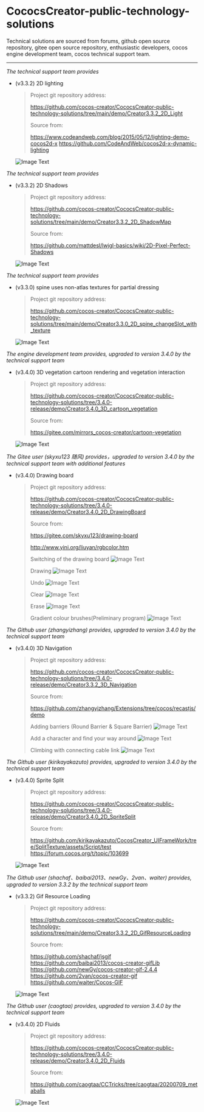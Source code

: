 # CococsCreator-public-technology-solutions

 Technical solutions are sourced from forums, github open source repository, gitee open source repository, enthusiastic developers, cocos engine development team, cocos technical support team. 

---
*The technical support team provides*

* (v3.3.2) 2D lighting

  > Project git repository address:
  >
  > https://github.com/cocos-creator/CococsCreator-public-technology-solutions/tree/main/demo/Creator3.3.2_2D_Light
  >
  > Source from:
  >
  > https://www.codeandweb.com/blog/2015/05/12/lighting-demo-cocos2d-x
  > https://github.com/CodeAndWeb/cocos2d-x-dynamic-lighting

  ![Image Text](https://github.com/cocos-creator/CococsCreator-public-technology-solutions/blob/main/gif/20211111/2021111101.gif)

  

*The technical support team provides*

* (v3.3.2) 2D Shadows

  > Project git repository address:
  >
  > https://github.com/cocos-creator/CococsCreator-public-technology-solutions/tree/main/demo/Creator3.3.2_2D_ShadowMap
  >
  > Source from:
  >
  > https://github.com/mattdesl/lwjgl-basics/wiki/2D-Pixel-Perfect-Shadows
  
  ![Image Text](https://github.com/cocos-creator/CococsCreator-public-technology-solutions/blob/main/gif/20211111/2021111102.gif)



*The technical support team provides*

* (v3.3.0) spine uses non-atlas textures for partial dressing

  > Project git repository address:
  >
  > https://github.com/cocos-creator/CococsCreator-public-technology-solutions/tree/main/demo/Creator3.3.0_2D_spine_changeSlot_with_texture
  
  ![Image Text](https://github.com/cocos-creator/CococsCreator-public-technology-solutions/blob/main/gif/20211111/2021111103.gif)



*The engine development team provides, upgraded to version 3.4.0 by the technical support team*

* (v3.4.0) 3D vegetation cartoon rendering and vegetation interaction

  > Project git repository address: 
  >
  > https://github.com/cocos-creator/CococsCreator-public-technology-solutions/tree/3.4.0-release/demo/Creator3.4.0_3D_cartoon_vegetation
  >
  > Source from:
  > 
  > https://gitee.com/mirrors_cocos-creator/cartoon-vegetation

  ![Image Text](https://github.com/cocos-creator/CococsCreator-public-technology-solutions/blob/main/gif/20211126/2021112603.gif)



*The Gitee user (skyxu123 随风) provides，upgraded to version 3.4.0 by the technical support team with additional features*

* (v3.4.0) Drawing board

  > Project git repository address: 
  >
  > https://github.com/cocos-creator/CococsCreator-public-technology-solutions/tree/3.4.0-release/demo/Creator3.4.0_2D_DrawingBoard
  >
  > Source from: 
  >
  > https://gitee.com/skyxu123/drawing-board
  >
  > http://www.yini.org/liuyan/rgbcolor.htm
  > 
  > Switching of the drawing board
  ![Image Text](https://github.com/cocos-creator/CococsCreator-public-technology-solutions/blob/main/gif/20211129/2021112901.gif)
  >
  > Drawing
  ![Image Text](https://github.com/cocos-creator/CococsCreator-public-technology-solutions/blob/main/gif/20211129/2021112902.gif)
  >
  > Undo
  ![Image Text](https://github.com/cocos-creator/CococsCreator-public-technology-solutions/blob/main/gif/20211129/2021112903.gif)
  >
  > Clear
  ![Image Text](https://github.com/cocos-creator/CococsCreator-public-technology-solutions/blob/main/gif/20211129/2021112904.gif)
  >
  > Erase
  ![Image Text](https://github.com/cocos-creator/CococsCreator-public-technology-solutions/blob/main/gif/20211129/2021112905.gif)
  >
  > Gradient colour brushes(Preliminary program)
  ![Image Text](https://github.com/cocos-creator/CococsCreator-public-technology-solutions/blob/main/gif/20211129/2021112906.gif)



*The Github user (zhangyizhang) provides, upgraded to version 3.4.0 by the technical support team*

* (v3.4.0) 3D Navigation

  > Project git repository address: 
  >
  > https://github.com/cocos-creator/CococsCreator-public-technology-solutions/tree/3.4.0-release/demo/Creator3.3.2_3D_Navigation
  >
  > Source from: 
  >
  > https://github.com/zhangyizhang/Extensions/tree/cocos/recastjs/demo
  > 
  > Adding barriers (Round Barrier & Square Barrier)
  ![Image Text](https://github.com/cocos-creator/CococsCreator-public-technology-solutions/blob/main/gif/20211129/2021112911.gif)
  > 
  > Add a character and find your way around
  ![Image Text](https://github.com/cocos-creator/CococsCreator-public-technology-solutions/blob/main/gif/20211129/2021112912.gif)
  > 
  > Climbing with connecting cable link
  ![Image Text](https://github.com/cocos-creator/CococsCreator-public-technology-solutions/blob/main/gif/20211129/2021112913.gif)



*The Github user (kirikayakazuto) provides, upgraded to version 3.4.0 by the technical support team*

* (v3.4.0) Sprite Split

  > Project git repository address: 
  >
  > https://github.com/cocos-creator/CococsCreator-public-technology-solutions/tree/3.4.0-release/demo/Creator3.4.0_2D_SpriteSplit
  >
  > Source from: 
  >
  > https://github.com/kirikayakazuto/CocosCreator_UIFrameWork/tree/SplitTexture/assets/Script/test
  > https://forum.cocos.org/t/topic/103699
  
  ![Image Text](https://github.com/cocos-creator/CococsCreator-public-technology-solutions/blob/main/gif/20211208/2021120801.gif)



*The Github user (shachaf、baibai2013、newGy、2van、waiter) provides, upgraded to version 3.3.2 by the technical support team*

* (v3.3.2) Gif Resource Loading

  > Project git repository address: 
  >
  > https://github.com/cocos-creator/CococsCreator-public-technology-solutions/tree/main/demo/Creator3.3.2_2D_GifResourceLoading
  >
  > Source from: 
  >
  > https://github.com/shachaf/jsgif
  > https://github.com/baibai2013/cocos-creator-gifLib
  > https://github.com/newGy/cocos-creator-gif-2.4.4
  > https://github.com/2van/cocos-creator-gif
  > https://github.com/waiter/Cocos-GIF
  
  ![Image Text](https://github.com/cocos-creator/CococsCreator-public-technology-solutions/blob/main/gif/20211216/2021121601.gif)



*The Github user (caogtaa) provides, upgraded to version 3.4.0 by the technical support team*

* (v3.4.0) 2D Fluids

  > Project git repository address: 
  >
  > https://github.com/cocos-creator/CococsCreator-public-technology-solutions/tree/3.4.0-release/demo/Creator3.4.0_2D_Fluids
  >
  > Source from: 
  >
  > https://github.com/caogtaa/CCTricks/tree/caogtaa/20200709_metaballs
  
  ![Image Text](https://github.com/cocos-creator/CococsCreator-public-technology-solutions/blob/main/gif/20211216/2021121602.gif)